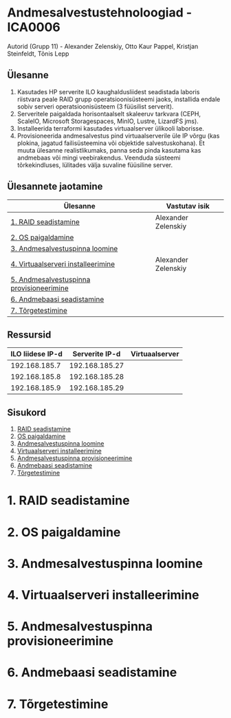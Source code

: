 # **Andmesalvestustehnoloogiad - ICA0006**
Autorid (Grupp 11) - Alexander Zelenskiy, Otto Kaur Pappel, Kristjan Steinfeldt, Tõnis Lepp

## **Ülesanne**
1. Kasutades HP serverite ILO kaughaldusliidest seadistada laboris riistvara peale RAID grupp operatsioonisüsteemi jaoks, installida endale sobiv serveri operatsioonisüsteem (3 füüsilist serverit).
2. Serveritele paigaldada horisontaalselt skaleeruv tarkvara (CEPH, ScaleIO, Microsoft Storagespaces, MinIO, Lustre, LizardFS jms).
3. Installeerida terraformi kasutades virtuaalserver ülikooli laborisse.
4. Provisioneerida andmesalvestus pind virtuaalserverile üle IP võrgu (kas plokina, jagatud failisüsteemina või objektide salvestuskohana). Et muuta ülesanne realistlikumaks, panna seda pinda kasutama kas andmebaas või mingi veebirakendus. Veenduda süsteemi tõrkekindluses, lülitades välja suvaline füüsiline server.

## Ülesannete jaotamine
| Ülesanne                                                                           | Vastutav isik       |
|------------------------------------------------------------------------------------|---------------------|
| [1. RAID seadistamine](#raid-installeerimine)                                      | Alexander Zelenskiy |
| [2. OS paigaldamine](#os-paigaldamine)                                             |                     |
| [3. Andmesalvestuspinna loomine](#andmesalvestuspinna-loomine)                     |                     |
| [4. Virtuaalserveri installeerimine](#virtuaalserveri-installeerimine)             | Alexander Zelenskiy |
| [5. Andmesalvestuspinna provisioneerimine](#andmesalvestuspinna-provisioneerimine) |                     |
| [6. Andmebaasi seadistamine](#andmebaasi-seadistamine)                             |                     |
| [7. Tõrgetestimine](#tõrgetestimine)                                               |                     |

## **Ressursid**
| ILO liidese IP-d | Serverite IP-d  | Virtuaalserver |
|------------------|-----------------|----------------|
| 192.168.185.7    | 192.168.185.27  |                |
| 192.168.185.8    | 192.168.185.28  |                |
| 192.168.185.9    | 192.168.185.29  |                |

## Sisukord

1. [RAID seadistamine](#raid-seadistamine)
2. [OS paigaldamine](#os-paigaldamine)
3. [Andmesalvestuspinna loomine](#andmesalvestuspinna-loomine)
4. [Virtuaalserveri installeerimine](#virtuaalserveri-installeerimine)
5. [Andmesalvestuspinna provisioneerimine](#andmesalvestuspinna-provisioneerimine)
6. [Andmebaasi seadistamine](#andmebaasi-seadistamine)
7. [Tõrgetestimine](#tõrgetestimine)

# **1. RAID seadistamine**

# **2. OS paigaldamine**

# **3. Andmesalvestuspinna loomine**

# **4. Virtuaalserveri installeerimine**

# **5. Andmesalvestuspinna provisioneerimine**

# **6. Andmebaasi seadistamine**

# **7. Tõrgetestimine**
